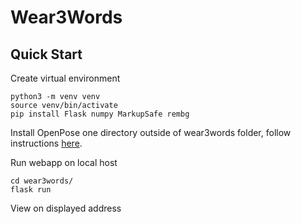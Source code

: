 # Wear3Words

## Quick Start

Create virtual environment
```
python3 -m venv venv
source venv/bin/activate
pip install Flask numpy MarkupSafe rembg
```

Install OpenPose one directory outside of wear3words folder, follow instructions [here](https://github.com/CMU-Perceptual-Computing-Lab/openpose#installation).

Run webapp on local host
```
cd wear3words/
flask run
```
View on displayed address
